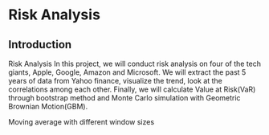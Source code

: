 # Risk Analysis

## Introduction

Risk Analysis
In this project, we will conduct risk analysis on four of the tech giants, Apple, Google, Amazon and Microsoft. 
We will extract the past 5 years of data from Yahoo finance, visualize the trend, look at the correlations among each other. 
Finally, we will calculate Value at Risk(VaR) through bootstrap method and Monte Carlo simulation with Geometric Brownian Motion(GBM).

Moving average with different window sizes
